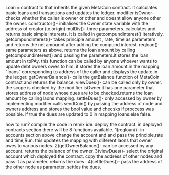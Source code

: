 Loan = contract to that inherits the given MetaCoin contract. It calculates basic loans and transactions and updates the ledger.
modifier isOwner- checks whether the caller is owner or other and doesnt allow anyone other the owner.
constructor()- initialises the Owner state variable with the address of creator (tx.origin)
mulDiv()- three parameters. calculates and returns basic simple interests. It is called in getcompundinterest() iteratively.
getcompundinterest()- takes principle amount , rate, time as parameters and returns the net amounnt after adding the compund interest.
reqloan()- same parameters as above. returns the loan amount by calling getcompoundinterest() and passing the parameters.it stores the loan amount in toPAy. this function can be called by anyone whoever wants to update debt owners owes to him. it stores the loan amount in the mapping "loans" corresponding to address of the caller and displays the update in the ledger.
getOwnerBalance()- calls the getBalance function of MetaCoin contract and returns the balance.
viewDues()- can be called only by owner. the scope is checked by the modifier isOwner.it has one parameter that stores address of node whose dues are to be checked.returns the loan amount by calling laons mapping.
settleDues()- only accessed by owner by implementing modifier.calls sendCoin() by passing the address of node and owners address and stores the bool value and checsks if proccess was possible. if true the dues are updated to 0 in mapping loans.else false.

how to run?
compile the code in remix ide.
deploy the contract.
in deployed contracts section there will be 8 functions available.
1)reqloan()- in accounts section above change the account and and pass the principle,rate and time,Run. this updates the mapping with diiferent laons that owner owes to various nodes.
2)getOwnerBalance()- can be accessed by any account. returns the balance of the owner.
3)viewDues()- select the original account which deployed the contract. copy the address of other nodes and pass it as parameter. returns the dues .
4)settleDues()- pass the address of the other node as parameter. settles the dues.
